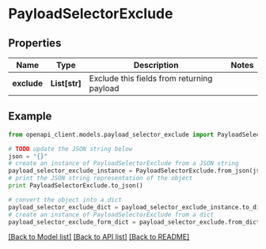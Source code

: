 # PayloadSelectorExclude


## Properties
Name | Type | Description | Notes
------------ | ------------- | ------------- | -------------
**exclude** | **List[str]** | Exclude this fields from returning payload | 

## Example

```python
from openapi_client.models.payload_selector_exclude import PayloadSelectorExclude

# TODO update the JSON string below
json = "{}"
# create an instance of PayloadSelectorExclude from a JSON string
payload_selector_exclude_instance = PayloadSelectorExclude.from_json(json)
# print the JSON string representation of the object
print PayloadSelectorExclude.to_json()

# convert the object into a dict
payload_selector_exclude_dict = payload_selector_exclude_instance.to_dict()
# create an instance of PayloadSelectorExclude from a dict
payload_selector_exclude_form_dict = payload_selector_exclude.from_dict(payload_selector_exclude_dict)
```
[[Back to Model list]](../README.md#documentation-for-models) [[Back to API list]](../README.md#documentation-for-api-endpoints) [[Back to README]](../README.md)


